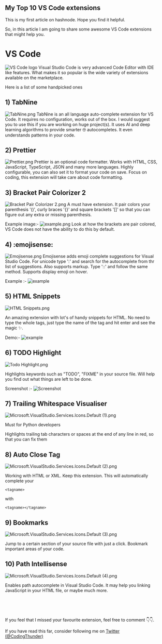 ## My Top 10 VS Code extensions


This is my first article on hashnode. Hope you find it helpful.

So, in this article I am going to share some awesome VS Code extensions that might help you.


# VS Code
<img src="https://cdn.worldvectorlogo.com/logos/visual-studio-code.svg" alt="VS Code logo"   />
Visual Studio Code is very advanced Code Editor with IDE like features. What makes it so popular is the wide variety of extensions available on the marketplace.

Here is a list of some handpicked ones


## 1) TabNine

![TabNine.png](https://cdn.hashnode.com/res/hashnode/image/upload/v1601699673393/ZRO2ETMcJ.png)
TabNine is an all language auto-complete extension for VS Code. It requires no configuration, works out of the box. I would suggest you to use this if you are working on huge project(s). It uses AI and deep learning algorithms to provide smarter 🤓 autocompletes. It even understands patterns in your code.


## 2) Prettier

![Prettier.png](https://cdn.hashnode.com/res/hashnode/image/upload/v1601701159047/ns3mcxzIt.png)
Prettier is an optional code formatter. Works with HTML, CSS, JavaScript, TypeScript, JSON and many more languages. Highly configurable, you can also set it to format your code on save. Focus on coding, this extension will take care about code formatting.


## 3) Bracket Pair Colorizer 2

![Bracket Pair Colorizer 2.png](https://cdn.hashnode.com/res/hashnode/image/upload/v1601703205790/PNc2kOj10.png)
A must have extension. It pair colors your parenthesis '()', curly braces '{}' and square brackets '[]' so that you can figure out any extra or missing parenthesis.

Example image:-
![example.png](https://cdn.hashnode.com/res/hashnode/image/upload/v1601703400920/wj0LTOrif.png)
Look at how the brackets are pair colored, VS Code does not have the ability to do this by default.


## 4) :emojisense:


![Emojisense.png](https://cdn.hashnode.com/res/hashnode/image/upload/v1601704014672/EmiXVfCW3.png)
Emojisense adds emoji complete suggestions for Visual Studio Code. For unicode type ':' and search for the autocomplete from thr list of suggestions.
Also supports markup. Type '::' and follow the same method.
Supports display emoji on hover.

Example :-
![example](https://raw.githubusercontent.com/mattbierner/vscode-emojisense/master/media/example.gif)


## 5) HTML Snippets

![HTML Snippets.png](https://cdn.hashnode.com/res/hashnode/image/upload/v1601704617070/jiFwdhXXy.png)

An amazing extension with lot's of handy snippets for HTML.
No need to type the whole tags, just type the name of the tag and hit enter and see the magic ✨.

Demo:-
![example](https://i.imgur.com/VOhBvHb.gif)


## 6) TODO Highlight


![Todo Highlight.png](https://cdn.hashnode.com/res/hashnode/image/upload/v1601711489398/-SbTpzZbM.png)

Highlights keywords such as "TODO", "FIXME" in your source file.
Will help you find out what things are left to be done.

Screenshot :-
![Screenshot](https://raw.githubusercontent.com/wayou/vscode-todo-highlight/master/assets/material-night-eighties.png)



## 7) Trailing Whitespace Visualiser


![Microsoft.VisualStudio.Services.Icons.Default (1).png](https://cdn.hashnode.com/res/hashnode/image/upload/v1601712041013/JTqutt_lA.png)

Must for Python developers

Highlights trailing tab characters or spaces at the end of any line in red, so that you can fix them


## 8) Auto Close Tag


![Microsoft.VisualStudio.Services.Icons.Default (2).png](https://cdn.hashnode.com/res/hashnode/image/upload/v1601712176047/QwSPdr0gg.png)


Working with HTML or XML. Keep this extension. This will automatically complete your

```
<tagname>
```
 with 
```
<tagname></tagname>
```


## 9) Bookmarks


![Microsoft.VisualStudio.Services.Icons.Default (3).png](https://cdn.hashnode.com/res/hashnode/image/upload/v1601712753931/m9ICEPB1_.png)


Jump to a certain section of your source file with just a click. Bookmark important areas of your code.


## 10) Path Intellisense


![Microsoft.VisualStudio.Services.Icons.Default (4).png](https://cdn.hashnode.com/res/hashnode/image/upload/v1601712907739/xy9jhhN82.png)

Enables path autocomplete in Visual Studio Code. It may help you linking JavaScript in your HTML file, or maybe much more.

<br>
<br>
<br>


If you feel that I missed your favourite extension, feel free to comment 👇👇.


If you have read this far, consider following me on <a href="https://www.twitter.com/CodingThunder">Twitter (@CodingThunder)</a>